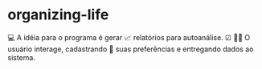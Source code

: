 # organizing-life
💻 A idéia para o programa é gerar 📈 relatórios para autoanálise. ☑
🙎‍♂️ O usuário interage, cadastrando 📝 suas preferências e entregando dados ao sistema.

